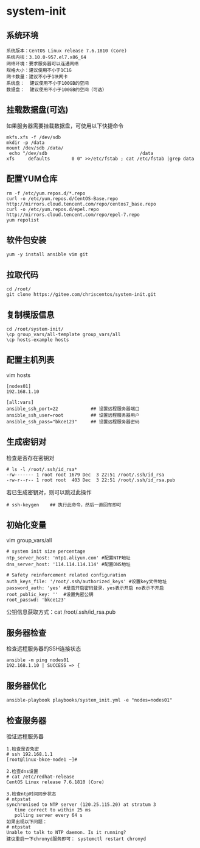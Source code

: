# system-init

## 系统环境
```
系统版本：CentOS Linux release 7.6.1810 (Core)
系统内核：3.10.0-957.el7.x86_64
网络环境：要求服务器可以连通网络
规格大小：建议使用不小于1C1G
网卡数量：建议不小于1块网卡
系统盘：  建议使用不小于100GB的空间
数据盘：  建议使用不小于100GB的空间（可选）
```

## 挂载数据盘(可选)
如果服务器需要挂载数据盘，可使用以下快捷命令
```
mkfs.xfs -f /dev/sdb
mkdir -p /data
mount /dev/sdb /data/
 echo "/dev/sdb                                  /data                   xfs     defaults        0 0" >>/etc/fstab ; cat /etc/fstab |grep data
```

## 配置YUM仓库
```
rm -f /etc/yum.repos.d/*.repo
curl -o /etc/yum.repos.d/CentOS-Base.repo http://mirrors.cloud.tencent.com/repo/centos7_base.repo
curl -o /etc/yum.repos.d/epel.repo http://mirrors.cloud.tencent.com/repo/epel-7.repo
yum repolist
```

## 软件包安装
```
yum -y install ansible vim git
```

## 拉取代码
```
cd /root/
git clone https://gitee.com/chriscentos/system-init.git
```

## 复制模版信息
```
cd /root/system-init/
\cp group_vars/all-template group_vars/all
\cp hosts-example hosts
```

## 配置主机列表
vim hosts
```
[nodes01]
192.168.1.10 

[all:vars]
ansible_ssh_port=22            ## 设置远程服务器端口
ansible_ssh_user=root          ## 设置远程服务器用户
ansible_ssh_pass="bkce123"     ## 设置远程服务器密码
```

## 生成密钥对
检查是否存在密钥对
```
# ls -l /root/.ssh/id_rsa*
-rw------- 1 root root 1679 Dec  3 22:51 /root/.ssh/id_rsa
-rw-r--r-- 1 root root  403 Dec  3 22:51 /root/.ssh/id_rsa.pub
```
若已生成密钥对，则可以跳过此操作
```
# ssh-keygen    ## 执行此命令，然后一直回车即可
```

## 初始化变量
vim group_vars/all
```
# system init size percentage
ntp_server_host: 'ntp1.aliyun.com' #配置NTP地址
dns_server_host: '114.114.114.114' #配置DNS地址

# Safety reinforcement related configuration
auth_keys_file: '/root/.ssh/authorized_keys' #设置key文件地址
password_auth: 'yes' #是否开启密码登录，yes表示开启 no表示不开启
root_public_key: ''  #设置免密公钥
root_passwd: 'bkce123'
```
公钥信息获取方式：cat /root/.ssh/id_rsa.pub 

## 服务器检查
检查远程服务器的SSH连接状态
```
ansible -m ping nodes01
192.168.1.10 | SUCCESS => {
```

## 服务器优化
```
ansible-playbook playbooks/system_init.yml -e "nodes=nodes01"
```

## 检查服务器
验证远程服务器
```
1.检查是否免密
# ssh 192.168.1.1
[root@linux-bkce-node1 ~]#

2.检查dns设置
# cat /etc/redhat-release 
CentOS Linux release 7.6.1810 (Core) 

3.检查ntp时间同步状态
# ntpstat 
synchronised to NTP server (120.25.115.20) at stratum 3
   time correct to within 25 ms
   polling server every 64 s
如果出现以下问题：
# ntpstat 
Unable to talk to NTP daemon. Is it running?
建议重启一下chronyd服务即可： systemctl restart chronyd
```
